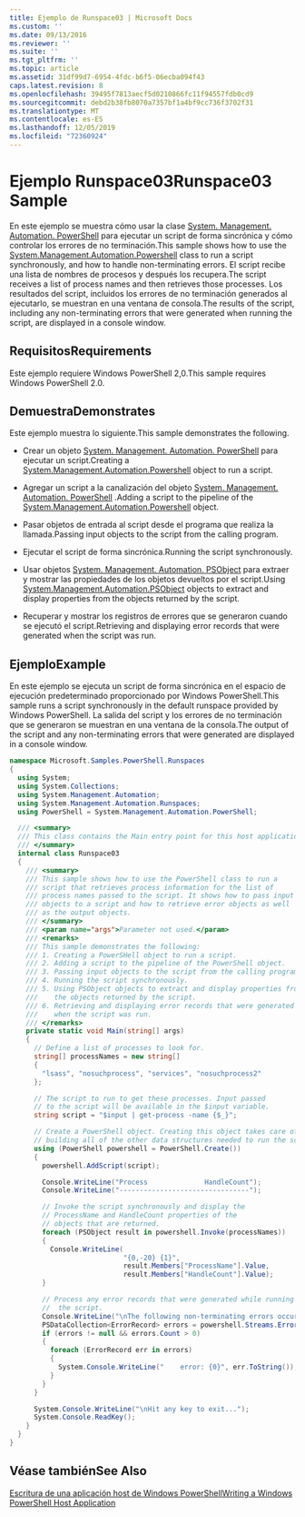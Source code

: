 ```yaml
---
title: Ejemplo de Runspace03 | Microsoft Docs
ms.custom: ''
ms.date: 09/13/2016
ms.reviewer: ''
ms.suite: ''
ms.tgt_pltfrm: ''
ms.topic: article
ms.assetid: 31df99d7-6954-4fdc-b6f5-06ecba094f43
caps.latest.revision: 8
ms.openlocfilehash: 39495f7813aecf5d0210866fc11f94557fdb0cd9
ms.sourcegitcommit: debd2b38fb8070a7357bf1a4bf9cc736f3702f31
ms.translationtype: MT
ms.contentlocale: es-ES
ms.lasthandoff: 12/05/2019
ms.locfileid: "72360924"
---
```

# <a name="runspace03-sample"></a><span data-ttu-id="283a2-102">Ejemplo Runspace03</span><span class="sxs-lookup"><span data-stu-id="283a2-102">Runspace03 Sample</span></span>

<span data-ttu-id="283a2-103">En este ejemplo se muestra cómo usar la clase [System. Management. Automation. PowerShell](/dotnet/api/system.management.automation.powershell) para ejecutar un script de forma sincrónica y cómo controlar los errores de no terminación.</span><span class="sxs-lookup"><span data-stu-id="283a2-103">This sample shows how to use the [System.Management.Automation.Powershell](/dotnet/api/system.management.automation.powershell) class to run a script synchronously, and how to handle non-terminating errors.</span></span> <span data-ttu-id="283a2-104">El script recibe una lista de nombres de procesos y después los recupera.</span><span class="sxs-lookup"><span data-stu-id="283a2-104">The script receives a list of process names and then retrieves those processes.</span></span> <span data-ttu-id="283a2-105">Los resultados del script, incluidos los errores de no terminación generados al ejecutarlo, se muestran en una ventana de consola.</span><span class="sxs-lookup"><span data-stu-id="283a2-105">The results of the script, including any non-terminating errors that were generated when running the script, are displayed in a console window.</span></span>

## <a name="requirements"></a><span data-ttu-id="283a2-106">Requisitos</span><span class="sxs-lookup"><span data-stu-id="283a2-106">Requirements</span></span>

<span data-ttu-id="283a2-107">Este ejemplo requiere Windows PowerShell 2,0.</span><span class="sxs-lookup"><span data-stu-id="283a2-107">This sample requires Windows PowerShell 2.0.</span></span>

## <a name="demonstrates"></a><span data-ttu-id="283a2-108">Demuestra</span><span class="sxs-lookup"><span data-stu-id="283a2-108">Demonstrates</span></span>

<span data-ttu-id="283a2-109">Este ejemplo muestra lo siguiente.</span><span class="sxs-lookup"><span data-stu-id="283a2-109">This sample demonstrates the following.</span></span>

- <span data-ttu-id="283a2-110">Crear un objeto [System. Management. Automation. PowerShell](/dotnet/api/system.management.automation.powershell) para ejecutar un script.</span><span class="sxs-lookup"><span data-stu-id="283a2-110">Creating a [System.Management.Automation.Powershell](/dotnet/api/system.management.automation.powershell) object to run a script.</span></span>

- <span data-ttu-id="283a2-111">Agregar un script a la canalización del objeto [System. Management. Automation. PowerShell](/dotnet/api/system.management.automation.powershell) .</span><span class="sxs-lookup"><span data-stu-id="283a2-111">Adding a script to the pipeline of the [System.Management.Automation.Powershell](/dotnet/api/system.management.automation.powershell) object.</span></span>

- <span data-ttu-id="283a2-112">Pasar objetos de entrada al script desde el programa que realiza la llamada.</span><span class="sxs-lookup"><span data-stu-id="283a2-112">Passing input objects to the script from the calling program.</span></span>

- <span data-ttu-id="283a2-113">Ejecutar el script de forma sincrónica.</span><span class="sxs-lookup"><span data-stu-id="283a2-113">Running the script synchronously.</span></span>

- <span data-ttu-id="283a2-114">Usar objetos [System. Management. Automation. PSObject](/dotnet/api/System.Management.Automation.PSObject) para extraer y mostrar las propiedades de los objetos devueltos por el script.</span><span class="sxs-lookup"><span data-stu-id="283a2-114">Using [System.Management.Automation.PSObject](/dotnet/api/System.Management.Automation.PSObject) objects to extract and display properties from the objects returned by the script.</span></span>

- <span data-ttu-id="283a2-115">Recuperar y mostrar los registros de errores que se generaron cuando se ejecutó el script.</span><span class="sxs-lookup"><span data-stu-id="283a2-115">Retrieving and displaying error records that were generated when the script was run.</span></span>

## <a name="example"></a><span data-ttu-id="283a2-116">Ejemplo</span><span class="sxs-lookup"><span data-stu-id="283a2-116">Example</span></span>

<span data-ttu-id="283a2-117">En este ejemplo se ejecuta un script de forma sincrónica en el espacio de ejecución predeterminado proporcionado por Windows PowerShell.</span><span class="sxs-lookup"><span data-stu-id="283a2-117">This sample runs a script synchronously in the default runspace provided by Windows PowerShell.</span></span> <span data-ttu-id="283a2-118">La salida del script y los errores de no terminación que se generaron se muestran en una ventana de la consola.</span><span class="sxs-lookup"><span data-stu-id="283a2-118">The output of the script and any non-terminating errors that were generated are displayed in a console window.</span></span>

```csharp
namespace Microsoft.Samples.PowerShell.Runspaces
{
  using System;
  using System.Collections;
  using System.Management.Automation;
  using System.Management.Automation.Runspaces;
  using PowerShell = System.Management.Automation.PowerShell;

  /// <summary>
  /// This class contains the Main entry point for this host application.
  /// </summary>
  internal class Runspace03
  {
    /// <summary>
    /// This sample shows how to use the PowerShell class to run a
    /// script that retrieves process information for the list of
    /// process names passed to the script. It shows how to pass input
    /// objects to a script and how to retrieve error objects as well
    /// as the output objects.
    /// </summary>
    /// <param name="args">Parameter not used.</param>
    /// <remarks>
    /// This sample demonstrates the following:
    /// 1. Creating a PowerSHell object to run a script.
    /// 2. Adding a script to the pipeline of the PowerShell object.
    /// 3. Passing input objects to the script from the calling program.
    /// 4. Running the script synchronously.
    /// 5. Using PSObject objects to extract and display properties from
    ///    the objects returned by the script.
    /// 6. Retrieving and displaying error records that were generated
    ///    when the script was run.
    /// </remarks>
    private static void Main(string[] args)
    {
      // Define a list of processes to look for.
      string[] processNames = new string[]
      {
        "lsass", "nosuchprocess", "services", "nosuchprocess2"
      };

      // The script to run to get these processes. Input passed
      // to the script will be available in the $input variable.
      string script = "$input | get-process -name {$_}";

      // Create a PowerShell object. Creating this object takes care of
      // building all of the other data structures needed to run the script.
      using (PowerShell powershell = PowerShell.Create())
      {
        powershell.AddScript(script);

        Console.WriteLine("Process              HandleCount");
        Console.WriteLine("--------------------------------");

        // Invoke the script synchronously and display the
        // ProcessName and HandleCount properties of the
        // objects that are returned.
        foreach (PSObject result in powershell.Invoke(processNames))
        {
          Console.WriteLine(
                            "{0,-20} {1}",
                            result.Members["ProcessName"].Value,
                            result.Members["HandleCount"].Value);
        }

        // Process any error records that were generated while running
        //  the script.
        Console.WriteLine("\nThe following non-terminating errors occurred:\n");
        PSDataCollection<ErrorRecord> errors = powershell.Streams.Error;
        if (errors != null && errors.Count > 0)
        {
          foreach (ErrorRecord err in errors)
          {
            System.Console.WriteLine("    error: {0}", err.ToString());
          }
        }
      }

      System.Console.WriteLine("\nHit any key to exit...");
      System.Console.ReadKey();
    }
  }
}
```

## <a name="see-also"></a><span data-ttu-id="283a2-119">Véase también</span><span class="sxs-lookup"><span data-stu-id="283a2-119">See Also</span></span>

[<span data-ttu-id="283a2-120">Escritura de una aplicación host de Windows PowerShell</span><span class="sxs-lookup"><span data-stu-id="283a2-120">Writing a Windows PowerShell Host Application</span></span>](./writing-a-windows-powershell-host-application.md)
